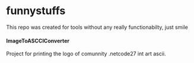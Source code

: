 # funnystuffs
This repo was created for tools without any really functionabilty, just smile

#### ImageToASCCIConverter
Project for printing the logo of comunnity .netcode27 int art ascii.
